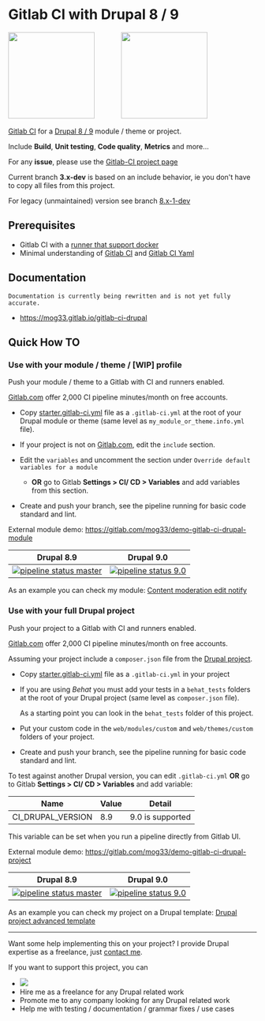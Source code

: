 # Gitlab CI with Drupal 8 / 9

<img src="https://www.drupal.org/files/druplicon-small.png" width="175" style="margin-right:10%;">
<img src="https://about.gitlab.com/images/ci/gitlab-ci-cd-logo_2x.png" width="175">

[Gitlab CI](https://docs.gitlab.com/ee/ci/README.html) for a
[Drupal 8 / 9](https://www.drupal.org) module / theme or project.

Include **Build**,
**Unit testing**, **Code quality**, **Metrics** and more...

For any **issue**, please use the [Gitlab-CI project page](https://gitlab.com/mog33/gitlab-ci-drupal/-/issues)

Current branch **3.x-dev** is based on an include behavior, ie you don't have to copy all files from this project.

For legacy (unmaintained) version see branch [8.x-1-dev](https://gitlab.com/mog33/gitlab-ci-drupal/-/tree/8.x-1-dev)

## Prerequisites

- Gitlab CI with a [runner that support docker](https://docs.gitlab.com/runner/)
- Minimal understanding of [Gitlab CI](https://about.gitlab.com/features/gitlab-ci-cd/) and [Gitlab CI Yaml](https://docs.gitlab.com/ee/ci/yaml)

## Documentation

```
Documentation is currently being rewritten and is not yet fully accurate.
```

* https://mog33.gitlab.io/gitlab-ci-drupal

## Quick How TO

### Use with your module / theme / [WIP] profile

Push your module / theme to a Gitlab with CI and runners enabled.

[Gitlab.com](https://gitlab.com) offer 2,000 CI pipeline minutes/month on free
accounts.

- Copy [starter.gitlab-ci.yml](https://gitlab.com/mog33/gitlab-ci-drupal/-/blob/3.x-dev/starter.gitlab-ci.yml) file as a `.gitlab-ci.yml` at the root of your Drupal module or theme (same level as `my_module_or_theme.info.yml` file).

- If your project is not on [Gitlab.com](https://gitlab.com), edit the `include` section.

- Edit the `variables` and uncomment the section under `Override default variables for a module`

  - **OR** go to Gitlab **Settings > CI/ CD > Variables** and add variables from this section.

- Create and push your branch, see the pipeline running for basic code standard and lint.

External module demo: https://gitlab.com/mog33/demo-gitlab-ci-drupal-module

Drupal 8.9 | Drupal 9.0
:---:|:---:
[![pipeline status master](https://gitlab.com/mog33/demo-gitlab-ci-drupal-module/badges/master/pipeline.svg)](https://gitlab.com/mog33/demo-gitlab-ci-drupal-module/commits/master) | [![pipeline status 9.0](https://gitlab.com/mog33/demo-gitlab-ci-drupal-module/badges/9.0/pipeline.svg)](https://gitlab.com/mog33/demo-gitlab-ci-drupal-module/commits/9.0)

As an example you can check my module:
[Content moderation edit notify](https://gitlab.com/mog33/content_moderation_edit_notify)

### Use with your full Drupal project

Push your project to a Gitlab with CI and runners enabled.

[Gitlab.com](https://gitlab.com) offer 2,000 CI pipeline minutes/month on free
accounts.

Assuming your project include a `composer.json` file from the [Drupal project](https://www.drupal.org/docs/develop/using-composer/using-composer-to-install-drupal-and-manage-dependencies).

- Copy [starter.gitlab-ci.yml](https://gitlab.com/mog33/gitlab-ci-drupal/-/blob/3.x-dev/starter.gitlab-ci.yml) file as a `.gitlab-ci.yml` in your project

- If you are using _Behat_ you must add your tests in a `behat_tests` folders at the root of your Drupal project (same level as `composer.json` file).

  As a starting point you can look in the `behat_tests` folder of this project.

- Put your custom code in the `web/modules/custom` and `web/themes/custom` folders of your project.

- Create and push your branch, see the pipeline running for basic code standard and lint.

To test against another Drupal version, you can edit `.gitlab-ci.yml` **OR** go to Gitlab **Settings > CI/ CD > Variables** and add variable:

Name | Value | Detail
-|-|-
CI_DRUPAL_VERSION | 8.9 | 9.0 is supported

This variable can be set when you run a pipeline directly from Gitlab UI.

External module demo: https://gitlab.com/mog33/demo-gitlab-ci-drupal-project

Drupal 8.9 | Drupal 9.0
:---:|:---:
[![pipeline status master](https://gitlab.com/mog33/demo-gitlab-ci-drupal-project/badges/master/pipeline.svg)](https://gitlab.com/mog33/demo-gitlab-ci-drupal-project/commits/master) | [![pipeline status 9.0](https://gitlab.com/mog33/demo-gitlab-ci-drupal-project/badges/9.0/pipeline.svg)](https://gitlab.com/mog33/demo-gitlab-ci-drupal-project/commits/9.0)

As an example you can check my project on a Drupal template:
[Drupal project advanced template](https://gitlab.com/mog33/drupal-composer-advanced-template)

----

Want some help implementing this on your project? I provide Drupal expertise
as a freelance, just [contact me](https://developpeur-drupal.com/en).

If you want to support this project, you can

- [<img src="https://www.drupal.org/files/images/buy_me_a_coffee.png">](https://bit.ly/34jPKcE)
- Hire me as a freelance for any Drupal related work
- Promote me to any company looking for any Drupal related work
- Help me with testing / documentation / grammar fixes / use cases
